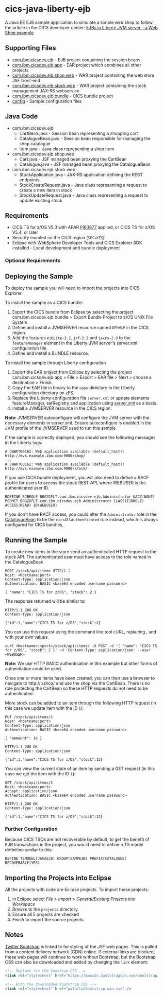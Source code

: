 # cics-java-liberty-ejb
A Java EE EJB sample application to simulate a simple web shop to follow the article in the CICS developer center: [EJBs in Liberty JVM server &ndash; a Web Shop example](https://developer.ibm.com/cics/2017/07/26/cics-ejb/)

## Supporting Files
* [com.ibm.cicsdev.ejb](projects/com.ibm.cicsdev.ejb) - EJB project containing the session beans
* [com.ibm.cicsdev.ejb.app](projects/com.ibm.cicsdev.ejb.app) - EAR project which combines all other projects
* [com.ibm.cicsdev.ejb.shop.web](projects/com.ibm.cicsdev.ejb.shop.web) - WAR project containing the web store JSF front-end
* [com.ibm.cicsdev.ejb.stock.web](projects/com.ibm.cicsdev.ejb.stock.web) - WAR project containing the stock management JAX-RS webservice
* [com.ibm.cicsdev.ejb.bundle](projects/com.ibm.cicsdev.ejb.bundle) - CICS bundle project
* [config](etc/config) - Sample configuration files

## Java Code
* com.ibm.cicsdev.ejb
  * CartBean.java - Session bean representing a shopping cart
  * CatalogueBean.java - Session bean responsible for managing the shop catalogue
  * Item.java - Java class representing a shop item
* com.ibm.cicsdev.ejb.shop.web
  * Cart.java - JSF managed bean proxying the CartBean
  * Catalogue.java - JSF managed bean proxying the CatalogueBean
* com.ibm.cicsdev.ejb.stock.web
  * StockApplication.java - JAX-RS application defining the REST endpoints
  * StockCreateRequest.java - Java class representing a request to create a new item in stock
  * StockUpdateRequest.java - Java class representing a request to update existing stock

## Requirements
* CICS TS for z/OS V5.3 with APAR [PI63877](http://www-01.ibm.com/support/docview.wss?uid=swg1PI63877) applied, or CICS TS for z/OS V5.4, or later
* Security enabled on the CICS region (`SEC=YES`)
* Eclipse with WebSphere Developer Tools and CICS Explorer SDK installed - Local development and bundle deployment

### Optional Requirements

## Deploying the Sample

To deploy the sample you will need to import the projects into CICS Explorer. 

To install the sample as a CICS bundle:

1. Export the CICS bundle from Eclipse by selecting the project com.ibm.cicsdev.ejb.bundle > Export Bundle Project to z/OS UNIX File System. 
2. Define and install a JVMSERVER resource named `DFHWLP` in the CICS region.
3. Add the features `ejbLite-3.2`, `jsf-2.2` and `jaxrs-2.0` to the `featureManager` element in the Liberty JVM server's server.xml configuration file.
4. Define and install a BUNDLE resource.

To install the sample through Liberty configuration
1. Export the EAR project from Eclipse by selecting the project com.ibm.cicsdev.ejb.app > File > Export > EAR file > Next > choose a destination > Finish.
2. Copy the EAR file in binary to the `apps` directory in the Liberty configuration directory on zFS.
3. Replace the Liberty configuration file `server.xml` or update elements featureManager, safRegistry and application using [server.xml](etc/config/server.xml) as a basis.
4. Install a JVMSERVER resource in the CICS region.

**Note:** JVMSERVER autoconfigure will configure the JVM server with the necessary elements in server.xml. Ensure autoconfigure is enabled in the JVM profile of the JVMSERVER used to run this sample.

If the sample is correctly deployed, you should see the following messages in the Liberty logs:

```
A CWWKT0016I: Web application available (default_host): http://mvs.example.ibm.com:9080/shop/
...
A CWWKT0016I: Web application available (default_host): http://mvs.example.ibm.com:9080/stock/
```

If you use CICS bundle deployment, you will also need to define a RACF profile for users to access the stock REST API, where WEBUSER is the authenticated user ID. 

```
RDEFINE EJBROLE BBGZDFLT.com.ibm.cicsdev.ejb.Administrator UACC(NONE) 
PERMIT BBGZDFLT.com.ibm.cicsdev.ejb.Administrator CLASS(EJBROLE) ACCESS(READ) ID(WEBUSER) 
```

If you don't have RACF access, you could alter the `Administrator` role in the [CatalogueBean](projects/com.ibm.cicsdev.ejb/ejbModule/com/ibm/cicsdev/ejb/CatalogueBean.java) to be the `cicsAllAuthenticated` role instead, which is always configured for CICS bundles, 

## Running the Sample
To create new items in the store send an authenticated HTTP request to the stock API. The authenticated user must have access to the role named in the CatalogueBean.

```http
POST /stock/api/items HTTP/1.1
Host: <hostname:port>
Content-Type: application/json
Authentication: BASIC <base64 encoded username,password>

{ "name": "CICS TS for z/OS", "stock": 2 }
```
The response returned will be similar to:

```http
HTTP/1.1 200 OK
Content-Type: application/json

{"id":1,"name":"CICS TS for z/OS","stock":2}
```

You can use this request using the command line tool cURL, replacing <hostname>, <port> and <WEBUSER> with your own values.

```shell
curl <hostname>:<port>/stock/api/items/ -X POST -d '{ "name": "CICS TS for z/OS", "stock": 2 }' -H 'Content-Type: application/json' --user <WEBUSER>
```

**Note:** We use HTTP BASIC authentication in this example but other forms of authentiation could be used. 


Once one or more items have been created, you can then use a browser to navigate to http://<hostname>:<port>/shop/ and use the shop via the CartBean. There is no role protecting
the CartBean so these HTTP requests do not need to be authenticated.

More stock can be added to an item through the following HTTP request (in this case we update item with the ID `1`):

```http
PUT /stock/api/items/1
Host: <hostname:port>
Content-Type: application/json
Authentication: BASIC <base64 encoded username,password>

{ "ammount": 10 }
```

```http
HTTP/1.1 200 OK
Content-Type: application/json

{"id":1,"name":"CICS TS for z/OS","stock":12}
```

You can view the current state of an item by sending a GET request (in this case we get the item with the ID `1`):

```http
GET /stock/api/items/1
Host: <hostname:port>
Accept: application/json
Authentication: BASIC <base64 encoded username,password>
```

```http
HTTP/1.1 200 OK
Content-Type: application/json

{"id":1,"name":"CICS TS for z/OS","stock":12}
```

### Further Configuration
Because CICS TSQs are not recoverable by default, to get the benefit of EJB transactions in the project, you would need to define a TS model definition similar to this:

```
DEFINE TSMODEL(JAVAEJB) GROUP(SAMPEJB) PREFIX(CATALOGUE) RECOVERABLE(YES)
```

## Importing the Projects into Eclipse
All the projects with code are Eclipse projects. To import these projects:

1. In Eclipse select *File* > *Import* > *General/Existing Projects into Workspace*
2. *Browse* to the `projects` directory.
3. Ensure all 5 projects are checked
4. *Finish* to import the source projects.


## Notes
[Twitter Bootstrap](http://getbootstrap.com/) is linked to for styling of the JSF web pages. This is pulled from a content delivery network (CDN) online. If external links are blocked, these web pages will continue to work without Bootstrap, but the Bootstrap CSS can also be downloaded and added by changing the `link` element:

```html
<!-- Replace the CDN Boostrap CSS -->
<link rel="stylesheet" href="https://maxcdn.bootstrapcdn.com/bootstrap/3.3.7/css/bootstrap.min.css" integrity="sha384-BVYiiSIFeK1dGmJRAkycuHAHRg32OmUcww7on3RYdg4Va+PmSTsz/K68vbdEjh4u" crossorigin="anonymous" />

<!-- With the downloaded Bootstrap CSS -->
<link rel="stylesheet" href="path/to/bootstrap.min.css" />
```
